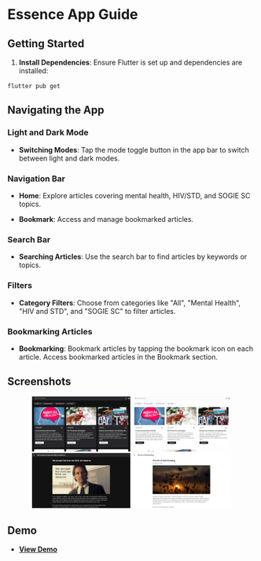 # Essence App Guide

## Getting Started

1. **Install Dependencies**:
   Ensure Flutter is set up and dependencies are installed:

```
flutter pub get
```

## Navigating the App

### Light and Dark Mode

- **Switching Modes**:
Tap the mode toggle button in the app bar to switch between light and dark modes.

### Navigation Bar

- **Home**:
Explore articles covering mental health, HIV/STD, and SOGIE SC topics.

- **Bookmark**:
Access and manage bookmarked articles.

### Search Bar

- **Searching Articles**:
Use the search bar to find articles by keywords or topics.

### Filters

- **Category Filters**:
Choose from categories like "All", "Mental Health", "HIV and STD", and "SOGIE SC" to filter articles.

### Bookmarking Articles

- **Bookmarking**:
Bookmark articles by tapping the bookmark icon on each article. Access bookmarked articles in the Bookmark section.


## Screenshots

<p align="center">
  <img src="assets/home-dark-desktop.png" width="200" />
  <img src="assets/home-desktop.png" width="200" />
  <img src="assets/article-dark-desktop.png" width="200" />
  <img src="assets/article-desktop.png" width="200" />
</p>

## Demo

- **[View Demo](https://appdevproject-4c2b2.web.app/)**
